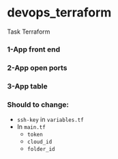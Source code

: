 # devops_terraform
Task Terraform

### 1-App front end


### 2-App open ports


### 3-App table


### Should to change:
- `ssh-key` in `variables.tf`
- In `main.tf`
    - `token`
    - `cloud_id`
    - `folder_id`
